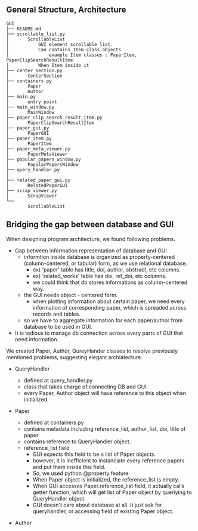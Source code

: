 

## General Structure, Architecture

```
GUI
├── README.md
├── scrollable_list.py
│       ScrollableList
│           GUI element scrollable list.
│           Can contains Item class objects
│               example Item classes : PaperItem, PaperClipSearchResultItme
│           When Item inside it 
├── center_section.py
│       CenterSection
├── containers.py
│       Paper
│       Author
├── main.py
│       entry point
├── main_window.py
│       MainWindow
├── paper_clip_search_result_item.py
│       PaperClipSearchResultItem
├── paper_gui.py
│       PaperGUI
├── paper_item.py
│       PaperItem
├── paper_meta_viewer.py
│       PaperMetaViewer
├── popular_papers_window.py
│       PopularPapersWindow
├── query_handler.py
│       
├── related_paper_gui.py
│       RelatedPaperGUI
├── scrap_viewer.py
│       ScrapViewer
└── 
        ScrollableList

```


## Bridging the gap between database and GUI
When designing program architecture, we found following problems.
- Gap between information representation of database and GUI
    - informtion inside database is organized as property-centered (column-centered, or tabular) form, as we use relational database.
        - ex) 'paper' table has title, doi, author, abstract, etc  columns.
        - ex) 'related_works' table has doi, ref_doi, etc columns.
        - we could think that db stores informations as column-centered way.
    - the GUI needs object - centered form. 
        - when plotting information about certain paper, we need every information of corresponding paper, which is spreaded across records and tables.
    - so we have to aggregate information for each paper/author from database to be used in GUI.
- It is tedious to manage db connection across every parts of GUI that need information.  

We created Paper, Author, QureyHander classes to resolve previously mentioned problems, suggesting elegant archiatecture.
- QueryHandler
    - defined at query_handler.py
    - class that takes charge of connecting DB and GUI.
    - every Paper, Author object will have reference to this object when initialized.

- Paper
    - defined at containers.py
    - contains metadata including reference_list, author_list, doi, title of paper
    - contains reference to QueryHandler object.
    - reference_list field
        - GUI expects this field to be a list of Paper objects.
        - however, it is inefficient to instanciate every reference papers and put them inside this field. 
        - So, we used python @property feature.
        - When Paper object is initialized, the reference_list is empty.
        - When GUI accesses Paper.reference_list field, it actually calls getter function, which will get list of Paper object by queriying to QueryHandler object.
        - GUI doesn't care about database at all. It just ask for queryhandler, or accessing field of existing Paper object.

- Author